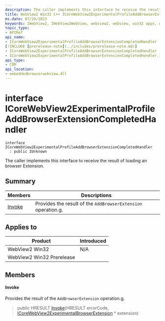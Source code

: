 ```yaml
---
description: The caller implements this interface to receive the result of loading an browser Extension.
title: WebView2 Win32 C++ ICoreWebView2ExperimentalProfileAddBrowserExtensionCompletedHandler
ms.date: 07/20/2023
keywords: IWebView2, IWebView2WebView, webview2, webview, win32 apps, win32, edge, ICoreWebView2, ICoreWebView2Controller, browser control, edge html, ICoreWebView2ExperimentalProfileAddBrowserExtensionCompletedHandler
topic_type: 
- APIRef
api_name:
- ICoreWebView2ExperimentalProfileAddBrowserExtensionCompletedHandler
[!INCLUDE [prerelease-note](../includes/prerelease-note.md)]
- ICoreWebView2ExperimentalProfileAddBrowserExtensionCompletedHandler
- ICoreWebView2ExperimentalProfileAddBrowserExtensionCompletedHandler.Invoke
api_type:
- COM
api_location:
- embeddedbrowserwebview.dll
---
```


# interface ICoreWebView2ExperimentalProfileAddBrowserExtensionCompletedHandler

```
interface ICoreWebView2ExperimentalProfileAddBrowserExtensionCompletedHandler
  : public IUnknown
```

The caller implements this interface to receive the result of loading an browser Extension.

## Summary

 Members                        | Descriptions
--------------------------------|---------------------------------------------
[Invoke](#invoke) | Provides the result of the `AddBrowserExtension` operation.g.

## Applies to

Product                         | Introduced
--------------------------------|---------------------------------------------
WebView2 Win32            |    N/A
WebView2 Win32 Prerelease |    

## Members

#### Invoke

Provides the result of the `AddBrowserExtension` operation.g.

> public HRESULT [Invoke](#invoke)(HRESULT errorCode, [ICoreWebView2ExperimentalBrowserExtension](icorewebview2experimentalbrowserextension.md) * extension)

